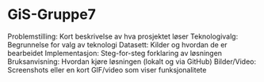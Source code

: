 # GiS-Gruppe7

Problemstilling: Kort beskrivelse av hva prosjektet løser
Teknologivalg: Begrunnelse for valg av teknologi
Datasett: Kilder og hvordan de er bearbeidet
Implementasjon: Steg-for-steg forklaring av løsningen
Bruksanvisning: Hvordan kjøre løsningen (lokalt og via GitHub)
Bilder/Video: Screenshots eller en kort GIF/video som viser funksjonalitete
